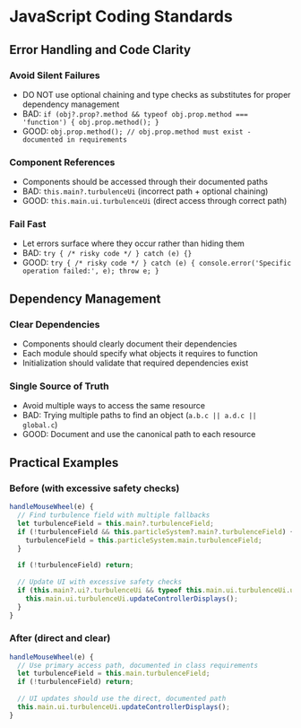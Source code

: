 # JavaScript Coding Standards

## Error Handling and Code Clarity

### Avoid Silent Failures

* DO NOT use optional chaining and type checks as substitutes for proper dependency management
* BAD: `if (obj?.prop?.method && typeof obj.prop.method === 'function') { obj.prop.method(); }`
* GOOD: `obj.prop.method(); // obj.prop.method must exist - documented in requirements`

### Component References

* Components should be accessed through their documented paths
* BAD: `this.main?.turbulenceUi` (incorrect path + optional chaining)
* GOOD: `this.main.ui.turbulenceUi` (direct access through correct path)

### Fail Fast

* Let errors surface where they occur rather than hiding them
* BAD: `try { /* risky code */ } catch (e) {}`
* GOOD: `try { /* risky code */ } catch (e) { console.error('Specific operation failed:', e); throw e; }`

## Dependency Management

### Clear Dependencies

* Components should clearly document their dependencies
* Each module should specify what objects it requires to function
* Initialization should validate that required dependencies exist

### Single Source of Truth

* Avoid multiple ways to access the same resource
* BAD: Trying multiple paths to find an object (`a.b.c || a.d.c || global.c`)
* GOOD: Document and use the canonical path to each resource

## Practical Examples

### Before (with excessive safety checks)

```javascript
handleMouseWheel(e) {
  // Find turbulence field with multiple fallbacks
  let turbulenceField = this.main?.turbulenceField;
  if (!turbulenceField && this.particleSystem?.main?.turbulenceField) {
    turbulenceField = this.particleSystem.main.turbulenceField;
  }
  
  if (!turbulenceField) return;
  
  // Update UI with excessive safety checks
  if (this.main?.ui?.turbulenceUi && typeof this.main.ui.turbulenceUi.updateControllerDisplays === 'function') {
    this.main.ui.turbulenceUi.updateControllerDisplays();
  }
}
```

### After (direct and clear)

```javascript
handleMouseWheel(e) {
  // Use primary access path, documented in class requirements
  let turbulenceField = this.main.turbulenceField;
  if (!turbulenceField) return;
  
  // UI updates should use the direct, documented path
  this.main.ui.turbulenceUi.updateControllerDisplays();
}
```
